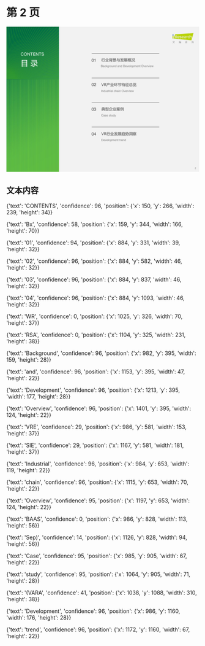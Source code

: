 # 第 2 页

![页面图片](test_output/pdf2image/images/page_2.png)

## 文本内容

{'text': 'CONTENTS', 'confidence': 96, 'position': {'x': 150, 'y': 266, 'width': 239, 'height': 34}}

{'text': 'Bx', 'confidence': 58, 'position': {'x': 159, 'y': 344, 'width': 166, 'height': 70}}

{'text': '01', 'confidence': 94, 'position': {'x': 884, 'y': 331, 'width': 39, 'height': 32}}

{'text': '02', 'confidence': 96, 'position': {'x': 884, 'y': 582, 'width': 46, 'height': 32}}

{'text': '03', 'confidence': 96, 'position': {'x': 884, 'y': 837, 'width': 46, 'height': 32}}

{'text': '04', 'confidence': 96, 'position': {'x': 884, 'y': 1093, 'width': 46, 'height': 32}}

{'text': 'WR', 'confidence': 0, 'position': {'x': 1025, 'y': 326, 'width': 70, 'height': 37}}

{'text': 'RSA', 'confidence': 0, 'position': {'x': 1104, 'y': 325, 'width': 231, 'height': 38}}

{'text': 'Background', 'confidence': 96, 'position': {'x': 982, 'y': 395, 'width': 159, 'height': 28}}

{'text': 'and', 'confidence': 96, 'position': {'x': 1153, 'y': 395, 'width': 47, 'height': 22}}

{'text': 'Development', 'confidence': 96, 'position': {'x': 1213, 'y': 395, 'width': 177, 'height': 28}}

{'text': 'Overview', 'confidence': 96, 'position': {'x': 1401, 'y': 395, 'width': 124, 'height': 22}}

{'text': 'VRE', 'confidence': 29, 'position': {'x': 986, 'y': 581, 'width': 153, 'height': 37}}

{'text': 'SIE', 'confidence': 29, 'position': {'x': 1167, 'y': 581, 'width': 181, 'height': 37}}

{'text': 'Industrial', 'confidence': 96, 'position': {'x': 984, 'y': 653, 'width': 119, 'height': 22}}

{'text': 'chain', 'confidence': 96, 'position': {'x': 1115, 'y': 653, 'width': 70, 'height': 22}}

{'text': 'Overview', 'confidence': 95, 'position': {'x': 1197, 'y': 653, 'width': 124, 'height': 22}}

{'text': 'BAAS', 'confidence': 0, 'position': {'x': 986, 'y': 828, 'width': 113, 'height': 56}}

{'text': 'Sep)', 'confidence': 14, 'position': {'x': 1126, 'y': 828, 'width': 94, 'height': 56}}

{'text': 'Case', 'confidence': 95, 'position': {'x': 985, 'y': 905, 'width': 67, 'height': 22}}

{'text': 'study', 'confidence': 95, 'position': {'x': 1064, 'y': 905, 'width': 71, 'height': 28}}

{'text': '(VARA', 'confidence': 41, 'position': {'x': 1038, 'y': 1088, 'width': 310, 'height': 38}}

{'text': 'Development', 'confidence': 96, 'position': {'x': 986, 'y': 1160, 'width': 176, 'height': 28}}

{'text': 'trend', 'confidence': 96, 'position': {'x': 1172, 'y': 1160, 'width': 67, 'height': 22}}

